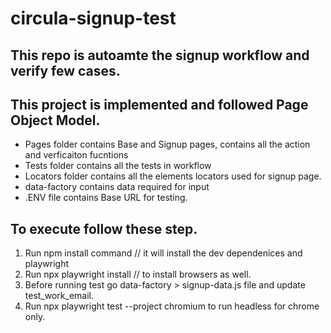 # circula-signup-test
## This repo is autoamte the signup workflow and verify few cases.

## This project is implemented and followed Page Object Model.
- Pages folder contains Base and Signup pages, contains all the action and verficaiton fucntions  
- Tests folder contains all the tests in workflow 
- Locators folder contains all the elements locators used for signup page.
- data-factory contains data required for input
- .ENV file contains Base URL for testing.

## To execute follow these step.
1. Run npm install command // it will install the dev dependenices and playwright
2. Run npx playwright install // to install browsers as well.
3. Before running test go data-factory > signup-data.js file and update test_work_email. 
4. Run npx playwright test --project chromium to run headless for chrome only.
